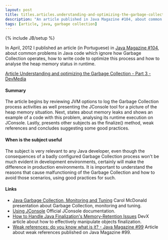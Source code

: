 ```yaml
---
layout: post
title: titles.articles.understanding-and-optimizing-the-garbage-collection-part-3
description: "An article published in Java Magazine #104, about common problems in Java code which ignore how Garbage Collection operates, how to write code to optimize this process and how to analyse the heap memory status in runtime."
tags: [article, java, garbage collection]
---
```

{% include JB/setup %}

In April, 2012 I published an article (in Portuguese) in [Java Magazine #104](http://www.devmedia.com.br/revista-java-magazine-104/24723), about common problems in Java code which ignore how Garbage Collection operates, how to write code to optimize this process and how to analyse the heap memory status in runtime.

[Article Understanding and optimizing the Garbage Collection - Part 3 - DevMedia](http://www.devmedia.com.br/entendendo-e-otimizando-o-garbage-collection-revista-java-magazine-104-parte-3/24725)

#### Summary
The article begins by reviewing JVM options to log the Garbage Collection process activities as well presenting the JConsole tool for a picture of the heap memory situation. Next, states about memory leaks and shows an example of a code with this problem, analysing its runtime execution on JConsole. Lastly, presents other subjects as the finalize() method, weak references and concludes suggesting some good practices.

#### When is the subject useful
The subject is very relevant to any Java developer, even though the consequences of a badly configured Garbage Collection process won't be much evident in development environments, certainly will make the difference in production environments. It is important to understand the reasons that cause malfunctioning of the Garbage Collection and how to avoid those scenarios, using good practices for such.

#### Links
 * [Java Garbage Collection, Monitoring and Tuning](http://www.slideshare.net/caroljmcdonald/java-garbage-collection-monitoring-and-tuning) Carol McDonald presentation about Garbage Collection, monitoring and tuning.
 * [Using JConsole](http://docs.oracle.com/javase/1.5.0/docs/guide/management/jconsole.html) Official JConsole documentation.
 * [How to Handle Java Finalization's Memory-Retention Issues](http://www.devx.com/Java/Article/30192) DevX article about how to effectively manipulate objects finalization.
 * [Weak references: do you know what is it? - Java Magazine #99](http://www.devmedia.com.br/referencias-fracas-sabe-o-que-sao-revista-java-magazine-99/23308) Article about weak references published on Java Magazine #99.
